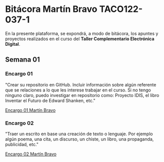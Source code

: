 # Bitácora Martín Bravo TACO122-037-1

En la presente plataforma, se expondrá, a modo de bitácora, los apuntes y proyectos realizados en el curso del **Taller Complementario Electrónica Digital**.

## Semana 01
### Encargo 01
"Crear su repositorio en GitHub. Incluir información sobre algún referente que se relaciones a lo que les interese trabajar en el curso. Si no tengo ninguno claro, puedo investigar en repositorio como: Proyecto IDIS, el libro Inventar el Futuro de Edward Shanken, etc."

[Encargo 01 Martín Bravo](https://github.com/Martobrave/taco122-037-bitacora-martobrave/tree/d8f1da4fb611afa950ff01c5fde8461882f2ee34/Semana01/Encargo01)

### Encargo 02
"Traer un escrito en base una creación de texto o lenguaje. Por ejemplo algún poema, una cita, un discurso, un chiste, un libro, una propaganda, publicidad, etc."

[Encargo 02 Martín Bravo](https://github.com/Martobrave/taco122-037-bitacora-martobrave/tree/099931e032c9128a295584202248f53a21f6390b/Semana01/Encargo02)
